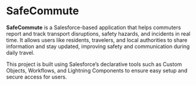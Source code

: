 # SafeCommute

**SafeCommute** is a Salesforce-based application that helps commuters report and track transport disruptions, safety hazards, and incidents in real time. It allows users like residents, travelers, and local authorities to share information and stay updated, improving safety and communication during daily travel.

This project is built using Salesforce’s declarative tools such as Custom Objects, Workflows, and Lightning Components to ensure easy setup and secure access for users.
